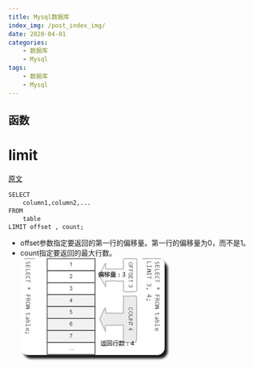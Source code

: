 ```yaml
---
title: Mysql数据库
index_img: /post_index_img/
date: 2020-04-01
categories:
    - 数据库
    - Mysql
tags:
    - 数据库
    - Mysql
---
```


<style type="text/css">  
    body b,body strong{ color: #F07172; }
    .katex *{ color: #139f64; }
    html body img{ border-radius: 15px;box-shadow: 6px 7px 4px; }
    body .mord .cjk_fallback{ color: white; }
</style>

## 函数

# limit

[原文](https://www.yiibai.com/mysql/limit.html)

```plsql
SELECT 
    column1,column2,...
FROM
    table
LIMIT offset , count;
```

- offset参数指定要返回的第一行的偏移量。第一行的偏移量为0，而不是1。
- count指定要返回的最大行数。
    ![](Mysql/679160736_54796.jpg)
